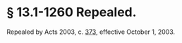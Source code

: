 # § 13.1-1260 Repealed.

<p>Repealed by Acts 2003, c. <a href='http://lis.virginia.gov/cgi-bin/legp604.exe?031+ful+CHAP0373'>373</a>, effective October 1, 2003.</p>